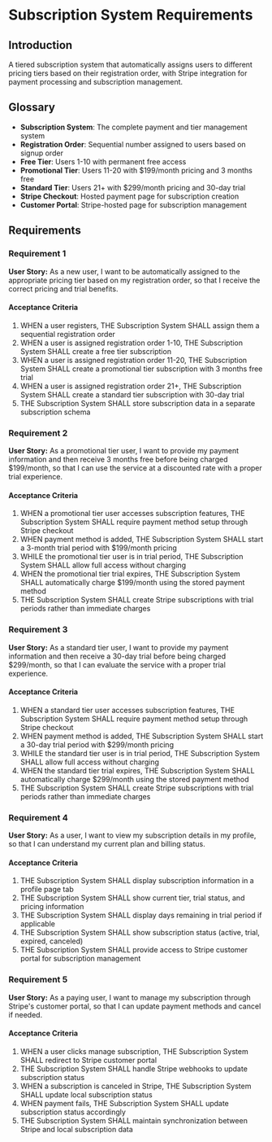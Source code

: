 # Subscription System Requirements

## Introduction

A tiered subscription system that automatically assigns users to different pricing tiers based on their registration order, with Stripe integration for payment processing and subscription management.

## Glossary

- **Subscription System**: The complete payment and tier management system
- **Registration Order**: Sequential number assigned to users based on signup order
- **Free Tier**: Users 1-10 with permanent free access
- **Promotional Tier**: Users 11-20 with $199/month pricing and 3 months free
- **Standard Tier**: Users 21+ with $299/month pricing and 30-day trial
- **Stripe Checkout**: Hosted payment page for subscription creation
- **Customer Portal**: Stripe-hosted page for subscription management

## Requirements

### Requirement 1

**User Story:** As a new user, I want to be automatically assigned to the appropriate pricing tier based on my registration order, so that I receive the correct pricing and trial benefits.

#### Acceptance Criteria

1. WHEN a user registers, THE Subscription System SHALL assign them a sequential registration order
2. WHEN a user is assigned registration order 1-10, THE Subscription System SHALL create a free tier subscription
3. WHEN a user is assigned registration order 11-20, THE Subscription System SHALL create a promotional tier subscription with 3 months free trial
4. WHEN a user is assigned registration order 21+, THE Subscription System SHALL create a standard tier subscription with 30-day trial
5. THE Subscription System SHALL store subscription data in a separate subscription schema

### Requirement 2

**User Story:** As a promotional tier user, I want to provide my payment information and then receive 3 months free before being charged $199/month, so that I can use the service at a discounted rate with a proper trial experience.

#### Acceptance Criteria

1. WHEN a promotional tier user accesses subscription features, THE Subscription System SHALL require payment method setup through Stripe checkout
2. WHEN payment method is added, THE Subscription System SHALL start a 3-month trial period with $199/month pricing
3. WHILE the promotional tier user is in trial period, THE Subscription System SHALL allow full access without charging
4. WHEN the promotional tier trial expires, THE Subscription System SHALL automatically charge $199/month using the stored payment method
5. THE Subscription System SHALL create Stripe subscriptions with trial periods rather than immediate charges

### Requirement 3

**User Story:** As a standard tier user, I want to provide my payment information and then receive a 30-day trial before being charged $299/month, so that I can evaluate the service with a proper trial experience.

#### Acceptance Criteria

1. WHEN a standard tier user accesses subscription features, THE Subscription System SHALL require payment method setup through Stripe checkout
2. WHEN payment method is added, THE Subscription System SHALL start a 30-day trial period with $299/month pricing
3. WHILE the standard tier user is in trial period, THE Subscription System SHALL allow full access without charging
4. WHEN the standard tier trial expires, THE Subscription System SHALL automatically charge $299/month using the stored payment method
5. THE Subscription System SHALL create Stripe subscriptions with trial periods rather than immediate charges

### Requirement 4

**User Story:** As a user, I want to view my subscription details in my profile, so that I can understand my current plan and billing status.

#### Acceptance Criteria

1. THE Subscription System SHALL display subscription information in a profile page tab
2. THE Subscription System SHALL show current tier, trial status, and pricing information
3. THE Subscription System SHALL display days remaining in trial period if applicable
4. THE Subscription System SHALL show subscription status (active, trial, expired, canceled)
5. THE Subscription System SHALL provide access to Stripe customer portal for subscription management

### Requirement 5

**User Story:** As a paying user, I want to manage my subscription through Stripe's customer portal, so that I can update payment methods and cancel if needed.

#### Acceptance Criteria

1. WHEN a user clicks manage subscription, THE Subscription System SHALL redirect to Stripe customer portal
2. THE Subscription System SHALL handle Stripe webhooks to update subscription status
3. WHEN a subscription is canceled in Stripe, THE Subscription System SHALL update local subscription status
4. WHEN payment fails, THE Subscription System SHALL update subscription status accordingly
5. THE Subscription System SHALL maintain synchronization between Stripe and local subscription data